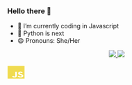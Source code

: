 ### Hello there 👋


- 🌱 I’m currently coding in Javascript
- 🐍 Python is next
- 😄 Pronouns: She/Her

<div align="center">
  <a href="https://github.com/HannaGon">
  <img height="180em" src="https://github-readme-stats.vercel.app/api?username=HannaGon&show_icons=true&theme=dracula&include_all_commits=true&count_private=true"/>
  <img height="180em" src="https://github-readme-stats.vercel.app/api/top-langs/?username=HannaGon&layout=compact&langs_count=7&theme=dracula"/>
</div>
<div style="display: inline_block"><br>
  <img align="center" alt="Img-Js" height="30" width="40" src="https://raw.githubusercontent.com/devicons/devicon/master/icons/javascript/javascript-plain.svg">
</div>
